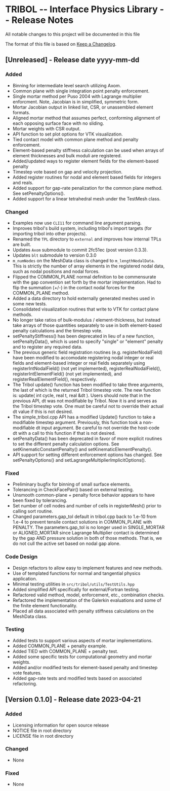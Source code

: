 # TRIBOL -- Interface Physics Library -- Release Notes

All notable changes to this project will be documented in this file

The format of this file is based on [Keep a Changelog](http://keepachangelog.com/en/1.0.0/).

## [Unreleased] - Release date yyyy-mm-dd 

### Added
- Binning for intermediate level search utilizing Axom.
- Common plane with single integration point penalty enforcement.
- Single mortar method per Puso 2004 with Lagrange multiplier enforcment.
  Note, Jacobian is in simplified, symmetric form.
- Mortar Jacobian output in linked list, CSR, or unassembled element formats.
- Aligned mortar method that assumes perfect, conforming alignment of 
  each opposing surface face with no sliding.
- Mortar weights with CSR output.
- API function to set plot options for VTK visualization.
- Tied contact model with common plane method and penalty enforcement.
- Element-based penalty stiffness calculation can be used when arrays of 
  element thicknesses and bulk moduli are registered.
- Added/updated ways to register element fields for the element-based penalty
- Timestep vote based on gap and velocity projection.
- Added register routines for nodal and element based fields for integers 
  and reals.
- Added support for gap-rate penalization for the common plane method.
  See setPenaltyOptions().
- Added support for a linear tetrahedral mesh under the TestMesh class.

### Changed
- Examples now use `CLI11` for command line argument parsing.
- Improves tribol's build system, including tribol's import targets 
  (for importing tribol into other projects).
- Renamed the `TPL` directory to `external` and improves how internal TPLs are built.
- Updates `Axom` submodule to commit 2fc51ec (post version 0.3.3).
- Updates `blt` submodule to version 0.3.0
- `m_numNodes` on the MeshData class is changed to `m_lengthNodalData`. This is 
  strictly the number of array elements in the registered nodal data, 
  such as nodal positions and nodal forces.
- Flipped the COMMON_PLANE normal definition to be commensurate with the 
  gap convention set forth by the mortar implementation. Had to flip 
  the summation (+/-) in the contact nodal forces for the COMMON_PLANE 
  method.
- Added a data directory to hold externally generated meshes used in some new tests.
- Consolidated visualization routines that write to VTK for contact plane methods.
- No longer take ratios of bulk-modulus / element-thickness, but instead take arrays 
  of those quantities separately to use in both element-based penalty calculations 
  and the timestep vote. 
- setPenaltyStiffness() has been deprecated in lieu of a new function, setPenaltyData(),
  which is used to specify "single" or "element" penalty and to register any required data.
- The previous generic field registration routines (e.g. registerNodalField) have been 
  modified to accomodate registering nodal integer or real fields and element-based 
  integer or real fields separately using registerIntNodalField() (not yet implemented), 
  registerRealNodalField(), registerIntElementField() (not yet implemented), and 
  registerRealElementField(), respectively.
- The Tribol update() function has been modified to take three arguments, the last of 
  which is the returned Tribol timestep vote. The new function is:
     update( int cycle, real t, real &dt ). 
  Users should note that in the previous API, dt was not modifiable by Tribol. Now it is 
  and serves as the Tribol timestep vote. One must be careful not to override their actual 
  dt value if this is not desired.
- The simple_tribol.cpp API has a modified Update() function to take a modifiable timestep 
  argument. Previously, this function took a non-modifiable dt input argument. Be careful 
  to not override the host-code dt with a call to this function if that is not desired.
- setPenaltyData() has been deprecated in favor of more explicit routines to set the different 
  penalty calculation options. See setKinematicConstantPenalty() and setKinematicElementPenalty(). 
- API support for setting different enforcement options has changed. See setPenaltyOptions() and 
  setLagrangeMultiplierImplicitOptions(). 

### Fixed
- Preliminary bugfix for binning of small surface elements.
- Tolerancing in CheckFacePair() based on external testing.
- Unsmooth common-plane + penalty force behavior appears to have been fixed
  by tolerancing.
- Set number of cell nodes and number of cells in registerMesh() prior 
  to calling sort routine.
- Changed parameters.gap_tol default in tribol.cpp back to 1.e-10 from 1.e-4
  to prevent tensile contact solutions in COMMON_PLANE with PENALTY. The 
  parameters.gap_tol is no longer used in SINGLE_MORTAR or ALIGNED_MORTAR 
  since Lagrange Multiplier contact is determined by the gap AND pressure 
  solution in both of those methods. That is, we do not cull the active set 
  based on nodal gap alone.

### Code Design
- Design refactors to allow easy to implement features and new methods.
- Use of templated functions for normal and tangential physics application.
- Minimal testing utilities in `src/tribol/utils/TestUtils.hpp`
- Added simplified API specifically for external/Fortran testing.
- Refactored valid method, model, enforcement, etc., combination checks.
- Refactored the implementation of the Galerkin evaluations and some of the finite 
  element functionality.
- Placed all data associated with penalty stiffness calculations on the MeshData class.

### Testing
- Added tests to support various aspects of mortar implementations.
- Added COMMON_PLANE + penalty example.
- Added TIED with COMMON_PLANE + penalty test.
- Added some specific tests for computational geometry and mortar weights.
- Added and/or modified tests for element-based penalty and timestep vote features.
- Added gap-rate tests and modified tests based on associated refactoring.

## [Version 0.1.0] - Release date 2023-04-21

### Added
- Licensing information for open source release
- NOTICE file in root directory
- LICENSE file in root directory

### Changed
- None

### Fixed
- None
